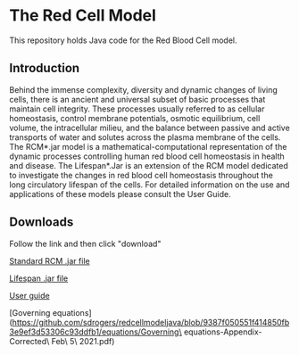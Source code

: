 

# The Red Cell Model

This repository holds Java code for the Red Blood Cell model.


## Introduction

Behind the immense complexity, diversity and dynamic changes of living cells, there is an ancient and universal subset of basic processes that maintain cell integrity. These processes usually referred to as cellular homeostasis, control membrane potentials, osmotic equilibrium, cell volume, the intracellular milieu, and the balance between passive and active transports of water and solutes across the plasma membrane of the cells. The RCM*.jar model is a mathematical-computational representation of the dynamic processes controlling human red blood cell homeostasis in health and disease.  The Lifespan*.Jar is an extension of the RCM model dedicated to investigate the changes in red blood cell homeostasis throughout the long circulatory lifespan of the cells. For detailed information on the use and applications of these models please consult the User Guide.



## Downloads

Follow the link and then click "download"

[Standard RCM .jar file](https://github.com/sdrogers/redcellmodeljava/blob/7845ce1d33a785eb9b0d8d2c3d72323fe0a5d762/RedBloodCellModel/jars/RCM_e8f1aa2.jar)

[Lifespan .jar file](https://github.com/sdrogers/redcellmodeljava/blob/5ee2b9fb755d96155ab4bbf84f9e5411d3cf381a/RedBloodCellModel/jars/Lifespan_ad769ef.jar)

[User guide](https://github.com/sdrogers/redcellmodeljava/blob/949155e8e7033faaffb30884bc112de19bd81faa/equations/RCM_User_Guide_011020.pdf)

[Governing equations](https://github.com/sdrogers/redcellmodeljava/blob/9387f050551f414850fb3e9ef3d53306c93ddfb1/equations/Governing\ equations-Appendix-Corrected\ Feb\ 5\ 2021.pdf)
